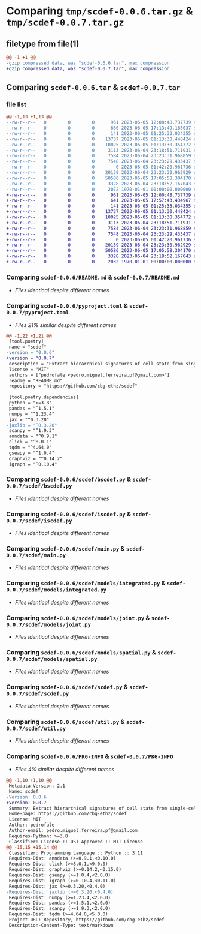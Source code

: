 # Comparing `tmp/scdef-0.0.6.tar.gz` & `tmp/scdef-0.0.7.tar.gz`

## filetype from file(1)

```diff
@@ -1 +1 @@
-gzip compressed data, was "scdef-0.0.6.tar", max compression
+gzip compressed data, was "scdef-0.0.7.tar", max compression
```

## Comparing `scdef-0.0.6.tar` & `scdef-0.0.7.tar`

### file list

```diff
@@ -1,13 +1,13 @@
--rw-r--r--   0        0        0      961 2023-06-05 12:00:48.737739 scdef-0.0.6/README.md
--rw-r--r--   0        0        0      660 2023-06-05 17:13:49.185037 scdef-0.0.6/pyproject.toml
--rw-r--r--   0        0        0      141 2023-06-05 01:25:33.034355 scdef-0.0.6/scdef/__init__.py
--rw-r--r--   0        0        0    13737 2023-06-05 01:13:30.448424 scdef-0.0.6/scdef/bscdef.py
--rw-r--r--   0        0        0    10025 2023-06-05 01:13:30.354772 scdef-0.0.6/scdef/iscdef.py
--rw-r--r--   0        0        0     3113 2023-06-04 23:18:51.711931 scdef-0.0.6/scdef/main.py
--rw-r--r--   0        0        0     7584 2023-06-04 23:23:31.968859 scdef-0.0.6/scdef/models/integrated.py
--rw-r--r--   0        0        0     7548 2023-06-04 23:23:29.433437 scdef-0.0.6/scdef/models/joint.py
--rw-r--r--   0        0        0        0 2023-06-05 01:42:20.961736 scdef-0.0.6/scdef/models/single.py
--rw-r--r--   0        0        0    20159 2023-06-04 23:23:30.962929 scdef-0.0.6/scdef/models/spatial.py
--rw-r--r--   0        0        0    50586 2023-06-05 17:05:58.304170 scdef-0.0.6/scdef/scdef.py
--rw-r--r--   0        0        0     3328 2023-06-04 23:18:52.167043 scdef-0.0.6/scdef/util.py
--rw-r--r--   0        0        0     2072 1970-01-01 00:00:00.000000 scdef-0.0.6/PKG-INFO
+-rw-r--r--   0        0        0      961 2023-06-05 12:00:48.737739 scdef-0.0.7/README.md
+-rw-r--r--   0        0        0      641 2023-06-05 17:57:43.434967 scdef-0.0.7/pyproject.toml
+-rw-r--r--   0        0        0      141 2023-06-05 01:25:33.034355 scdef-0.0.7/scdef/__init__.py
+-rw-r--r--   0        0        0    13737 2023-06-05 01:13:30.448424 scdef-0.0.7/scdef/bscdef.py
+-rw-r--r--   0        0        0    10025 2023-06-05 01:13:30.354772 scdef-0.0.7/scdef/iscdef.py
+-rw-r--r--   0        0        0     3113 2023-06-04 23:18:51.711931 scdef-0.0.7/scdef/main.py
+-rw-r--r--   0        0        0     7584 2023-06-04 23:23:31.968859 scdef-0.0.7/scdef/models/integrated.py
+-rw-r--r--   0        0        0     7548 2023-06-04 23:23:29.433437 scdef-0.0.7/scdef/models/joint.py
+-rw-r--r--   0        0        0        0 2023-06-05 01:42:20.961736 scdef-0.0.7/scdef/models/single.py
+-rw-r--r--   0        0        0    20159 2023-06-04 23:23:30.962929 scdef-0.0.7/scdef/models/spatial.py
+-rw-r--r--   0        0        0    50586 2023-06-05 17:05:58.304170 scdef-0.0.7/scdef/scdef.py
+-rw-r--r--   0        0        0     3328 2023-06-04 23:18:52.167043 scdef-0.0.7/scdef/util.py
+-rw-r--r--   0        0        0     2032 1970-01-01 00:00:00.000000 scdef-0.0.7/PKG-INFO
```

### Comparing `scdef-0.0.6/README.md` & `scdef-0.0.7/README.md`

 * *Files identical despite different names*

### Comparing `scdef-0.0.6/pyproject.toml` & `scdef-0.0.7/pyproject.toml`

 * *Files 21% similar despite different names*

```diff
@@ -1,22 +1,21 @@
 [tool.poetry]
 name = "scdef"
-version = "0.0.6"
+version = "0.0.7"
 description = "Extract hierarchical signatures of cell state from single-cell data."
 license = "MIT"
 authors = ["pedrofale <pedro.miguel.ferreira.pf@gmail.com>"]
 readme = "README.md"
 repository = "https://github.com/cbg-ethz/scdef"
 
 [tool.poetry.dependencies]
 python = ">=3.8"
 pandas = "^1.5.1"
 numpy = "^1.23.4"
 jax = "^0.3.20"
-jaxlib = "^0.3.20"
 scanpy = "^1.9.3"
 anndata = "^0.9.1"
 click = "^8.0.1"
 tqdm = "^4.64.0"
 gseapy = "^1.0.4"
 graphviz = "^0.14.2"
 igraph = "^0.10.4"
```

### Comparing `scdef-0.0.6/scdef/bscdef.py` & `scdef-0.0.7/scdef/bscdef.py`

 * *Files identical despite different names*

### Comparing `scdef-0.0.6/scdef/iscdef.py` & `scdef-0.0.7/scdef/iscdef.py`

 * *Files identical despite different names*

### Comparing `scdef-0.0.6/scdef/main.py` & `scdef-0.0.7/scdef/main.py`

 * *Files identical despite different names*

### Comparing `scdef-0.0.6/scdef/models/integrated.py` & `scdef-0.0.7/scdef/models/integrated.py`

 * *Files identical despite different names*

### Comparing `scdef-0.0.6/scdef/models/joint.py` & `scdef-0.0.7/scdef/models/joint.py`

 * *Files identical despite different names*

### Comparing `scdef-0.0.6/scdef/models/spatial.py` & `scdef-0.0.7/scdef/models/spatial.py`

 * *Files identical despite different names*

### Comparing `scdef-0.0.6/scdef/scdef.py` & `scdef-0.0.7/scdef/scdef.py`

 * *Files identical despite different names*

### Comparing `scdef-0.0.6/scdef/util.py` & `scdef-0.0.7/scdef/util.py`

 * *Files identical despite different names*

### Comparing `scdef-0.0.6/PKG-INFO` & `scdef-0.0.7/PKG-INFO`

 * *Files 4% similar despite different names*

```diff
@@ -1,10 +1,10 @@
 Metadata-Version: 2.1
 Name: scdef
-Version: 0.0.6
+Version: 0.0.7
 Summary: Extract hierarchical signatures of cell state from single-cell data.
 Home-page: https://github.com/cbg-ethz/scdef
 License: MIT
 Author: pedrofale
 Author-email: pedro.miguel.ferreira.pf@gmail.com
 Requires-Python: >=3.8
 Classifier: License :: OSI Approved :: MIT License
@@ -15,15 +15,14 @@
 Classifier: Programming Language :: Python :: 3.11
 Requires-Dist: anndata (>=0.9.1,<0.10.0)
 Requires-Dist: click (>=8.0.1,<9.0.0)
 Requires-Dist: graphviz (>=0.14.2,<0.15.0)
 Requires-Dist: gseapy (>=1.0.4,<2.0.0)
 Requires-Dist: igraph (>=0.10.4,<0.11.0)
 Requires-Dist: jax (>=0.3.20,<0.4.0)
-Requires-Dist: jaxlib (>=0.3.20,<0.4.0)
 Requires-Dist: numpy (>=1.23.4,<2.0.0)
 Requires-Dist: pandas (>=1.5.1,<2.0.0)
 Requires-Dist: scanpy (>=1.9.3,<2.0.0)
 Requires-Dist: tqdm (>=4.64.0,<5.0.0)
 Project-URL: Repository, https://github.com/cbg-ethz/scdef
 Description-Content-Type: text/markdown
```

